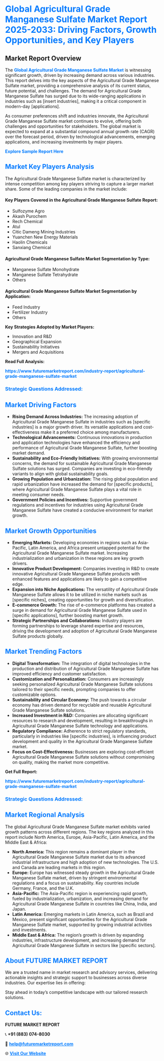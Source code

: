 <h1 style="color: #007BFF;">Global Agricultural Grade Manganese Sulfate Market Report 2025-2033: Driving Factors, Growth Opportunities, and Key Players</h1>

<section id="overview">
<h2>Market Report Overview</h2>
<p>The <a href="https://www.futuremarketreport.com/industry-report/agricultural-grade-manganese-sulfate-market" style="color: #007BFF; text-decoration: none;"><strong>Global Agricultural Grade Manganese Sulfate Market</strong></a> is witnessing significant growth, driven by increasing demand across various industries. This report delves into the key aspects of the Agricultural Grade Manganese Sulfate market, providing a comprehensive analysis of its current status, future potential, and challenges. The demand for Agricultural Grade Manganese Sulfate has surged due to its wide-ranging applications in industries such as [insert industries], making it a critical component in modern-day [applications].</p>
<p>As consumer preferences shift and industries innovate, the Agricultural Grade Manganese Sulfate market continues to evolve, offering both challenges and opportunities for stakeholders. The global market is expected to expand at a substantial compound annual growth rate (CAGR) over the forecast period, driven by technological advancements, emerging applications, and increasing investments by major players.</p>
</section>

<section id="overview">
<p><a href="https://www.futuremarketreport.com/request-sample/reportId=30880" style="color: #007BFF; text-decoration: none;"><strong>Explore Sample Report Here</strong></a></p>
</section>

<section id="key-players">
<h2 style="color: #007BFF;">Market Key Players Analysis</h2>
<p>The Agricultural Grade Manganese Sulfate market is characterized by intense competition among key players striving to capture a larger market share. Some of the leading companies in the market include:</p>
<h4>Key Players Covered in the Agricultural Grade Manganese Sulfate Report:</h4>
<ul><li>Sulfozyme Agro</li><li>Akash Purochem</li><li>Rech Chemical</li><li>Atul</li><li>Citic Dameng Mining Industries</li><li>Yuanchen New Energy Materials</li><li>Haolin Chemicals</li><li>Sanxiang Chemical</li></ul>
<h4>Agricultural Grade Manganese Sulfate Market Segmentation by Type:</h4>
<ul><li>Manganese Sulfate Monohydrate</li><li>Manganese Sulfate Tetrahydrate</li><li>Others</li></ul>

<h4>Agricultural Grade Manganese Sulfate Market Segmentation by Application:</h4>
<ul><li>Feed Industry</li><li>Fertilizer Industry</li><li>Others</li></ul>
<p><strong>Key Strategies Adopted by Market Players:</strong></p>
<ul>
<li>Innovation and R&D</li>
<li>Geographical Expansion</li>
<li>Sustainability Initiatives</li>
<li>Mergers and Acquisitions</li>
</ul>
</section>

<section>
<p><strong>Read Full Analysis: </strong></p><a href="https://www.futuremarketreport.com/industry-report/agricultural-grade-manganese-sulfate-market" style="color: #007BFF; text-decoration: none;"><strong>https://www.futuremarketreport.com/industry-report/agricultural-grade-manganese-sulfate-market</strong></a>
<h3 style="color: #007BFF;">Strategic Questions Addressed:</h3>
</section>

<section id="driving-factors">
<h2 style="color: #007BFF;">Market Driving Factors</h2>
<ul>
<li><strong>Rising Demand Across Industries:</strong> The increasing adoption of Agricultural Grade Manganese Sulfate in industries such as [specific industries] is a major growth driver. Its versatile applications and cost-effectiveness make it a preferred choice among manufacturers.</li>
<li><strong>Technological Advancements:</strong> Continuous innovations in production and application technologies have enhanced the efficiency and performance of Agricultural Grade Manganese Sulfate, further boosting market demand.</li>
<li><strong>Sustainability and Eco-Friendly Initiatives:</strong> With growing environmental concerns, the demand for sustainable Agricultural Grade Manganese Sulfate solutions has surged. Companies are investing in eco-friendly variants to align with global sustainability goals.</li>
<li><strong>Growing Population and Urbanization:</strong> The rising global population and rapid urbanization have increased the demand for [specific products], where Agricultural Grade Manganese Sulfate plays a vital role in meeting consumer needs.</li>
<li><strong>Government Policies and Incentives:</strong> Supportive government regulations and incentives for industries using Agricultural Grade Manganese Sulfate have created a conducive environment for market growth.</li>
</ul>
</section>

<section id="growth-opportunities">
<h2 style="color: #007BFF;">Market Growth Opportunities</h2>
<ul>
<li><strong>Emerging Markets:</strong> Developing economies in regions such as Asia-Pacific, Latin America, and Africa present untapped potential for the Agricultural Grade Manganese Sulfate market. Increasing industrialization and urbanization in these regions are key growth drivers.</li>
<li><strong>Innovative Product Development:</strong> Companies investing in R&D to create innovative Agricultural Grade Manganese Sulfate products with enhanced features and applications are likely to gain a competitive edge.</li>
<li><strong>Expansion into Niche Applications:</strong> The versatility of Agricultural Grade Manganese Sulfate allows it to be utilized in niche markets such as [specific niches], creating opportunities for growth and diversification.</li>
<li><strong>E-commerce Growth:</strong> The rise of e-commerce platforms has created a surge in demand for Agricultural Grade Manganese Sulfate used in [specific applications], further boosting market growth.</li>
<li><strong>Strategic Partnerships and Collaborations:</strong> Industry players are forming partnerships to leverage shared expertise and resources, driving the development and adoption of Agricultural Grade Manganese Sulfate products globally.</li>
</ul>
</section>

<section id="trending-factors">
<h2 style="color: #007BFF;">Market Trending Factors</h2>
<ul>
<li><strong>Digital Transformation:</strong> The integration of digital technologies in the production and distribution of Agricultural Grade Manganese Sulfate has improved efficiency and customer satisfaction.</li>
<li><strong>Customization and Personalization:</strong> Consumers are increasingly seeking personalized Agricultural Grade Manganese Sulfate solutions tailored to their specific needs, prompting companies to offer customizable options.</li>
<li><strong>Sustainability and Circular Economy:</strong> The push towards a circular economy has driven demand for recyclable and reusable Agricultural Grade Manganese Sulfate solutions.</li>
<li><strong>Increased Investment in R&D:</strong> Companies are allocating significant resources to research and development, resulting in breakthroughs in Agricultural Grade Manganese Sulfate technology and applications.</li>
<li><strong>Regulatory Compliance:</strong> Adherence to strict regulatory standards, particularly in industries like [specific industries], is influencing product development and quality in the Agricultural Grade Manganese Sulfate market.</li>
<li><strong>Focus on Cost-Effectiveness:</strong> Businesses are exploring cost-efficient Agricultural Grade Manganese Sulfate solutions without compromising on quality, making the market more competitive.</li>
</ul>
</section>

<section>
<p><strong>Get Full Report: </strong></p><a href="https://www.futuremarketreport.com/industry-report/agricultural-grade-manganese-sulfate-market" style="color: #007BFF; text-decoration: none;"><strong>https://www.futuremarketreport.com/industry-report/agricultural-grade-manganese-sulfate-market</strong></a>
<h3 style="color: #007BFF;">Strategic Questions Addressed:</h3>
</section>


<section id="regional-analysis">
<h2 style="color: #007BFF;">Market Regional Analysis</h2>
<p>The global Agricultural Grade Manganese Sulfate market exhibits varied growth patterns across different regions. The key regions analyzed in this report include North America, Europe, Asia-Pacific, Latin America, and the Middle East & Africa:</p>
<ul>
<li><strong>North America:</strong> This region remains a dominant player in the Agricultural Grade Manganese Sulfate market due to its advanced industrial infrastructure and high adoption of new technologies. The U.S. and Canada are leading markets in this region.</li>
<li><strong>Europe:</strong> Europe has witnessed steady growth in the Agricultural Grade Manganese Sulfate market, driven by stringent environmental regulations and a focus on sustainability. Key countries include Germany, France, and the U.K.</li>
<li><strong>Asia-Pacific:</strong> The Asia-Pacific region is experiencing rapid growth, fueled by industrialization, urbanization, and increasing demand for Agricultural Grade Manganese Sulfate in countries like China, India, and Japan.</li>
<li><strong>Latin America:</strong> Emerging markets in Latin America, such as Brazil and Mexico, present significant opportunities for the Agricultural Grade Manganese Sulfate market, supported by growing industrial activities and investments.</li>
<li><strong>Middle East & Africa:</strong> The region’s growth is driven by expanding industries, infrastructure development, and increasing demand for Agricultural Grade Manganese Sulfate in sectors like [specific sectors].</li>
</ul>
</section>

<footer>
<h2 style="color: #007BFF;">About FUTURE MARKET REPORT</h2>
<p>We are a trusted name in market research and advisory services, delivering actionable insights and strategic support to businesses across diverse industries. Our expertise lies in offering:</p>

<p>Stay ahead in today’s competitive landscape with our tailored research solutions.</p>

<h2 style="color: #007BFF;">Contact Us:</h2>
<p><strong>FUTURE MARKET REPORT</strong></p>
<p>📞 <strong>+91 (883) 074-8030</strong></p>
<p>📧 <strong><a href="mailto:help@futuremarketreport.com" style="color: #007BFF;">help@futuremarketreport.com</a></strong></p>
<p>🌐 <strong><a href="https://www.futuremarketreport.com/" style="color: #007BFF;">Visit Our Website</a></strong></p>
</footer>